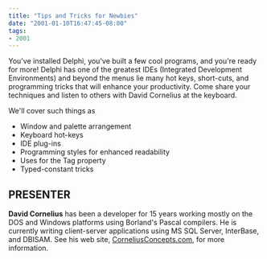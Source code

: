 ```yaml
---
title: "Tips and Tricks for Newbies"
date: "2001-01-10T16:47:45-08:00"
tags:
- 2001
---
```


You've installed Delphi, you've built a few cool programs, and you're ready for more!  Delphi has one of the greatest IDEs (Integrated Development Environments) and beyond the menus lie many hot keys, short-cuts, and programming tricks that will enhance your productivity.  Come share your techniques and listen to others with David Cornelius at the keyboard.

We'll cover such things as

- Window and palette arrangement
- Keyboard hot-keys
- IDE plug-ins
- Programming styles for enhanced readability
- Uses for the Tag property
- Typed-constant tricks

## PRESENTER ##

**David Cornelius** has been a developer for 15 years working mostly on the DOS and Windows platforms using Borland's Pascal compilers. He is currently writing client-server applications using MS SQL Server, InterBase, and DBISAM.  See his web site, [CorneliusConcepts.com](http://CorneliusConcepts.com), for more information.